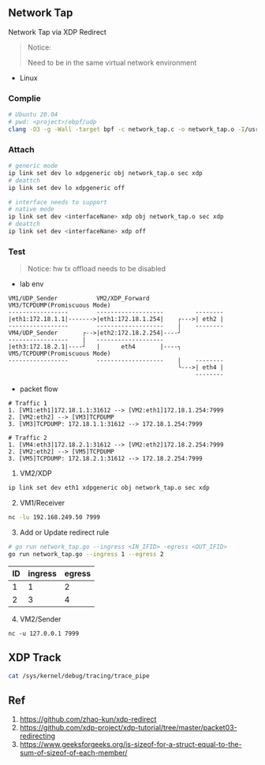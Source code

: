 ## Network Tap

Network Tap via XDP Redirect


> Notice:
>
> Need to be in the same virtual network environment

- Linux

### Complie

```bash
# Ubuntu 20.04
# pwd: <project>/ebpf/udp
clang -O3 -g -Wall -target bpf -c network_tap.c -o network_tap.o -I/usr/include/ -I../../include/
```

### Attach

```bash
# generic mode
ip link set dev lo xdpgeneric obj network_tap.o sec xdp
# deattch
ip link set dev lo xdpgeneric off

# interface needs to support
# native mode
ip link set dev <interfaceNane> xdp obj network_tap.o sec xdp
# deattch
ip link set dev <interfaceNane> xdp off
```

### Test

> Notice: hw tx offload needs to be disabled

- lab env

```
VM1/UDP_Sender           VM2/XDP_Forward             VM3/TCPDUMP(Promiscuous Mode)
-----------------        -------------------         --------
|eth1:172.18.1.1|------->|eth1:172.18.1.254|    ┌--->| eth2 |
-----------------        -------------------    |    --------
VM4/UDP_Sender       ┌-->|eth2:172.18.2.254|----┘
-----------------    |   -------------------
|eth3:172.18.2.1|----┘   |      eth4       |----┐    VM5/TCPDUMP(Promiscuous Mode)
-----------------        -------------------    |    --------
                                                └--->| eth4 |
                                                     --------
```

- packet flow

```
# Traffic 1
1. [VM1:eth1]172.18.1.1:31612 --> [VM2:eth1]172.18.1.254:7999
2. [VM2:eth2] --> [VM3]TCPDUMP
3. [VM3]TCPDUMP: 172.18.1.1:31612 --> 172.18.1.254:7999

# Traffic 2
1. [VM4:eth3]172.18.2.1:31612 --> [VM2:eth2]172.18.2.254:7999
2. [VM2:eth2] --> [VM5]TCPDUMP
3. [VM5]TCPDUMP: 172.18.2.1:31612 --> 172.18.2.254:7999
```

1. VM2/XDP

```bash
ip link set dev eth1 xdpgeneric obj network_tap.o sec xdp
```

2. VM1/Receiver

```bash
nc -lu 192.168.249.50 7999
```

3. Add or Update redirect rule

```bash
# go run network_tap.go --ingress <IN_IFID> -egress <OUT_IFID>
go run network_tap.go --ingress 1 --egress 2
```

| ID  | ingress | egress |
| --- | ------- | ------ |
| 1   | 1       | 2      |
| 2   | 3       | 4      |

4. VM2/Sender

```
nc -u 127.0.0.1 7999
```

## XDP Track

```bash
cat /sys/kernel/debug/tracing/trace_pipe
```

## Ref

1. https://github.com/zhao-kun/xdp-redirect
2. https://github.com/xdp-project/xdp-tutorial/tree/master/packet03-redirecting
3. https://www.geeksforgeeks.org/is-sizeof-for-a-struct-equal-to-the-sum-of-sizeof-of-each-member/
